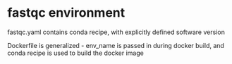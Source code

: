 # fastqc environment

fastqc.yaml contains conda recipe, with explicitly defined software version

Dockerfile is generalized - env_name is passed in during docker build, and conda recipe is used to build the docker image
